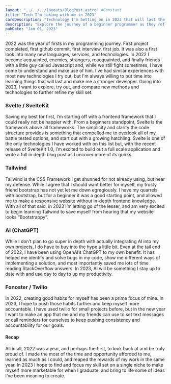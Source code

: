 ```yaml
---
layout: "../../../layouts/BlogPost.astro" #Constant
title: "Tech I'm taking with me in 2023"
cardDescription: "Technology I'm betting on in 2023 that will last the test of time, and my 2022 recap."
description: "Explore the journey of a beginner programmer as they reflect on their first year in the industry, share their goals for 2023 and delve into the latest technologies, languages and services. Get inspired and join the journey as the author strives for growth and success in the field."
pubDate: "Jan 01, 2023"
---
```



2022 was the year of firsts in my programming journey. First project completed, first github commit, first interview, first job. It was also a first look into many new languages, services, and technologies. In 2022 I became acquainted, enemies, strangers, reacquainted, and finally friends with a little guy called Javascript and, while we still fight sometimes, I have come to understand and make use of him. I’ve had similar experiences with most new technologies I try out, but I'm always willing to put time into learning things that will last and make me a stronger developer. Going into 2023, I want to explore, try out, and compare new methods and technologies to further refine my skill set.


### Svelte / SvelteKit
Saving my best for first, I’m starting off with a frontend framework that I could really not be happier with. From a beginners standpoint, Svelte is the framework above all frameworks. The simplicity and clarity the code structure provides is something that compelled me to overlook all of my battle tested options, and start out with a growing hatchling. Svelte is one of the only technologies I have worked with on this list but, with the recent release of SvelteKit 1.0, I’m excited to build out a full scale application and write a full in depth blog post as I uncover more of its quirks. 

### Tailwind
Tailwind is the CSS Framework I get shunned for not already using, but hear my defense. While I agree that I should want better for myself, my trusty friend bootstrap has not yet let me down egregiously. I have my quarrels with bootstrap, but for a beginner it was a good starting point, and allowed me to make a responsive website without in-depth frontend knowledge. With all of that said, in 2023 I’m letting go of the lesser, and am very excited to begin learning Tailwind to save myself from hearing that my website looks “Bootstrappy”.

### AI (ChatGPT)
While I don’t plan to go super in depth with actually integrating AI into my own projects, I do have to buy into the hype a little bit. Even at the tail end of 2022, I have been using OpenAI’s ChatGPT to my own benefit. It has helped me identify and solve bugs in my code, show me different ways of implementing a solution, and most importantly saved me lots of time reading StackOverflow answers. In 2023, AI will be something I stay up to date with and use day to day to up my productivity.

### Fonoster / Twilio
In 2022, creating good habits for myself has been a prime focus of mine. In 2023, I hope to push those habits further and keep myself more accountable. I have used twilio for small projects before, but in the new year I want to make an app that me and my friends can use to set text messages or call reminders for ourselves to keep pushing consistency and accountability for our goals.

#### Recap
All in all, 2022 was a year, and perhaps the first, to look back at and be truly proud of. I made the most of the time and opportunity afforded to me, learned as much as I could, and reaped the rewards of my work in the same year. In 2023 I hope to find and focus my skill set on a single niche to make myself more marketable for when I graduate, and bring to life some of ideas I’ve been meaning to create.

